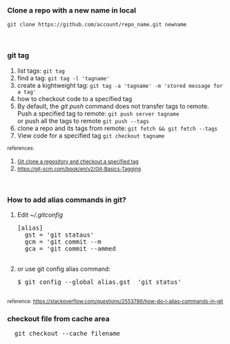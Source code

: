 <h3>Clone a repo with a new  name in local</h3>
<p><code>git clone https://github.com/account/repo_name.git newname</code></p>
<br>
<h3>git tag</h3>
<ol>
  <li>list tags: <code>git tag</code></li>
  <li>find a tag: <code>git tag -l 'tagname'</code></li>
  <li>create a kightweight tag: <code>git tag -a 'tagname' -m 'stored message for a tag'</code></li>
  <li>how to checkout code to a specified tag</li>
  <li>By default, the <i>git push</i> command does not transfer tags to remote. <br>
  Push a specified tag to remote: <code>git push server tagname</code><br>
  or push all the tags to remote
  <code>git push --tags</code></li>
  <li>clone a repo and its tags from remote: <code>git fetch && git fetch --tags</code></li>
  <li>View code for a specified tag <code>git checkout tagname</code></li>
</ol>
<small>references:</small>
<ol>
  <li><small><a href="https://coderwall.com/p/k2fisg/git-clone-a-repository-and-checkout-a--tag">Git clone a repository and checkout a specified tag</a></small></li>
  <li><small><a href="https://git-scm.com/book/en/v2/Git-Basics-Tagging">https://git-scm.com/book/en/v2/Git-Basics-Tagging</a></small></li>
</ol>
<br>
<h3>How to add alias commands in git?
</h3>
<ol>
  <li>
    Edit <i>~/.gitconfig</i> 
    <pre>
[alias]
  gst = 'git stataus'
  gcm = 'git commit --m
  gca = 'git commit --ammed
    </pre>
  </li>
  <li>
    or use git config alias command:
    <pre>
$ git config --global alias.gst  'git status'
    </pre>
  </li>
</ol>
<p><small>reference: <a href="https://stackoverflow.com/questions/2553786/how-do-i-alias-commands-in-git">https://stackoverflow.com/questions/2553786/how-do-i-alias-commands-in-git</a></small></p>
<h3>checkout file from cache area</h3>
<pre>
  git checkout --cache filename
</pre>



